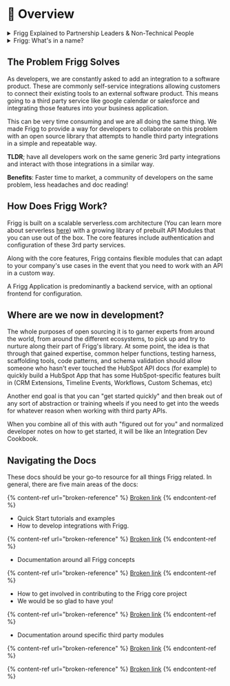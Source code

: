# 🥳 Overview

<details>

<summary>Frigg Explained to Partnership Leaders &#x26; Non-Technical People</summary>

The Frigg Integration Framework is a software development tool intended to help engineers build integrations faster.

While we all know that new "tech partnerships" unlock business opportunities, integration development is a complex, product-driven process performed by engineers and designers. Partnership leaders can't conjure new integrations into existence; product & engineering resources must be engaged and supported.

Given these dynamics, partnership leaders often seek _external_ vendors and tools to get integrations built. This search brings them to Frigg and [Left Hook](https://lefthook.com).

Before you introduce Frigg to your engineering colleagues, partnership leaders should understand Frigg at a non-technical level. Our [Non-Technical Overview Doc](https://docs.google.com/document/d/e/2PACX-1vRzCTIUhUj5NC5CKIOhn36NGu6TbUPMwMF5-hFLJ2fuhfrCJ2VXnabtxqE429iP1CxPPgPyhzez41jk/pub) is intended to provide this context and support your internal advocacy for Frigg.

Meanwhile, Frigg's documentation site is targeted at engineers and product leaders who will need to understand the framework as a development tool.&#x20;

If you're ready to introduce Frigg to your technical colleagues, share this documentation site. Our [live demo site](https://demo.friggframework.,org) is also instructive to both technical and non-technical audiences as well.

Have questions? Let's [connect](support/support/)!

</details>

<details>

<summary>Frigg: What's in a name?</summary>

* Frigg is Odin's wife in Norse mythology
* Goddess of **marriage** and **partnerships**
* She flies the earthly skies as a falcon
* She is known in folklore as the **“weaver of clouds”**

The Frigg Integration Framework powers integrations between software companies, the majority of which are in the cloud, speeding up time to live on tech partnerships.

Read more about Frigg on [Wikipedia](https://en.wikipedia.org/wiki/Frigg).&#x20;

</details>

## The Problem Frigg Solves

As developers, we are constantly asked to add an integration to a software product. These are commonly self-service integrations allowing customers to connect their existing tools to an external software product. This means going to a third party service like google calendar or salesforce and integrating those features into your business application.&#x20;

This can be very time consuming and we are all doing the same thing. We made Frigg to provide a way for developers to collaborate on this problem with an open source library that attempts to handle third party integrations in a simple and repeatable way.

**TLDR**; have all developers work on the same generic 3rd party integrations and interact with those integrations in a similar way.&#x20;

**Benefits**: Faster time to market, a community of developers on the same problem, less headaches and doc reading!&#x20;

## How Does Frigg Work?&#x20;

Frigg is built on a scalable serverless.com architecture (You can learn more about serverless [here](https://www.serverless.com/framework/docs))  with a growing library of prebuilt API Modules that you can use out of the box. The core features include authentication and configuration of these 3rd party services.

Along with the core features, Frigg contains flexible modules that can adapt to your company's use cases in the event that you need to work with an API in a custom way.

A Frigg Application is predominantly a backend service, with an optional frontend for configuration.

## Where are we now in development?

The whole purposes of open sourcing it is to garner experts from around the world, from around the different ecosystems, to pick up and try to nurture along their part of Frigg's library. At some point, the idea is that through that gained expertise, common helper functions, testing harness, scaffolding tools, code patterns, and schema validation should allow someone who hasn't ever touched the HubSpot API docs (for example) to quickly build a HubSpot App that has some HubSpot-specific features built in (CRM Extensions, Timeline Events, Workflows, Custom Schemas, etc)

Another end goal is that you can "get started quickly" and then break out of any sort of abstraction or training wheels if you need to get into the weeds for whatever reason when working with third party APIs.

When you combine all of this with auth "figured out for you" and normalized developer notes on how to get started, it will be like an Integration Dev Cookbook.

## Navigating the Docs

These docs should be your go-to resource for all things Frigg related. In general, there are five main areas of the docs:

{% content-ref url="broken-reference" %}
[Broken link](broken-reference)
{% endcontent-ref %}

* Quick Start tutorials and examples
* How to develop integrations with Frigg.

{% content-ref url="broken-reference" %}
[Broken link](broken-reference)
{% endcontent-ref %}

* Documentation around all Frigg concepts

{% content-ref url="broken-reference" %}
[Broken link](broken-reference)
{% endcontent-ref %}

* How to get involved in contributing to the Frigg core project
* We would be so glad to have you!

{% content-ref url="broken-reference" %}
[Broken link](broken-reference)
{% endcontent-ref %}

* Documentation around specific third party modules

{% content-ref url="broken-reference" %}
[Broken link](broken-reference)
{% endcontent-ref %}

{% content-ref url="broken-reference" %}
[Broken link](broken-reference)
{% endcontent-ref %}
